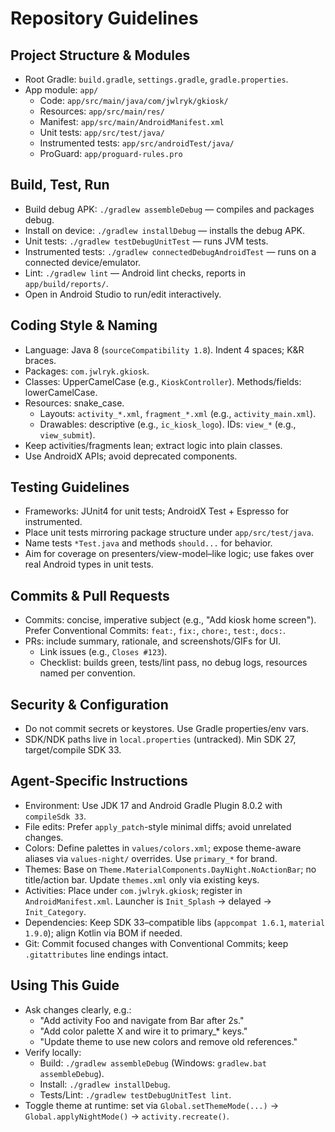 # Repository Guidelines

## Project Structure & Modules
- Root Gradle: `build.gradle`, `settings.gradle`, `gradle.properties`.
- App module: `app/`
  - Code: `app/src/main/java/com/jwlryk/gkiosk/`
  - Resources: `app/src/main/res/`
  - Manifest: `app/src/main/AndroidManifest.xml`
  - Unit tests: `app/src/test/java/`
  - Instrumented tests: `app/src/androidTest/java/`
  - ProGuard: `app/proguard-rules.pro`

## Build, Test, Run
- Build debug APK: `./gradlew assembleDebug` — compiles and packages debug.
- Install on device: `./gradlew installDebug` — installs the debug APK.
- Unit tests: `./gradlew testDebugUnitTest` — runs JVM tests.
- Instrumented tests: `./gradlew connectedDebugAndroidTest` — runs on a connected device/emulator.
- Lint: `./gradlew lint` — Android lint checks, reports in `app/build/reports/`.
- Open in Android Studio to run/edit interactively.

## Coding Style & Naming
- Language: Java 8 (`sourceCompatibility 1.8`). Indent 4 spaces; K&R braces.
- Packages: `com.jwlryk.gkiosk`.
- Classes: UpperCamelCase (e.g., `KioskController`). Methods/fields: lowerCamelCase.
- Resources: snake_case.
  - Layouts: `activity_*.xml`, `fragment_*.xml` (e.g., `activity_main.xml`).
  - Drawables: descriptive (e.g., `ic_kiosk_logo`). IDs: `view_*` (e.g., `view_submit`).
- Keep activities/fragments lean; extract logic into plain classes.
- Use AndroidX APIs; avoid deprecated components.

## Testing Guidelines
- Frameworks: JUnit4 for unit tests; AndroidX Test + Espresso for instrumented.
- Place unit tests mirroring package structure under `app/src/test/java`.
- Name tests `*Test.java` and methods `should...` for behavior.
- Aim for coverage on presenters/view-model–like logic; use fakes over real Android types in unit tests.

## Commits & Pull Requests
- Commits: concise, imperative subject (e.g., "Add kiosk home screen"). Prefer Conventional Commits: `feat:`, `fix:`, `chore:`, `test:`, `docs:`.
- PRs: include summary, rationale, and screenshots/GIFs for UI.
  - Link issues (e.g., `Closes #123`).
  - Checklist: builds green, tests/lint pass, no debug logs, resources named per convention.

## Security & Configuration
- Do not commit secrets or keystores. Use Gradle properties/env vars.
- SDK/NDK paths live in `local.properties` (untracked). Min SDK 27, target/compile SDK 33.

## Agent-Specific Instructions
- Environment: Use JDK 17 and Android Gradle Plugin 8.0.2 with `compileSdk 33`.
- File edits: Prefer `apply_patch`-style minimal diffs; avoid unrelated changes.
- Colors: Define palettes in `values/colors.xml`; expose theme-aware aliases via `values-night/` overrides. Use `primary_*` for brand.
- Themes: Base on `Theme.MaterialComponents.DayNight.NoActionBar`; no title/action bar. Update `themes.xml` only via existing keys.
- Activities: Place under `com.jwlryk.gkiosk`; register in `AndroidManifest.xml`. Launcher is `Init_Splash` → delayed → `Init_Category`.
- Dependencies: Keep SDK 33–compatible libs (`appcompat 1.6.1`, `material 1.9.0`); align Kotlin via BOM if needed.
- Git: Commit focused changes with Conventional Commits; keep `.gitattributes` line endings intact.

## Using This Guide
- Ask changes clearly, e.g.:
  - "Add activity Foo and navigate from Bar after 2s."
  - "Add color palette X and wire it to primary_* keys."
  - "Update theme to use new colors and remove old references."
- Verify locally:
  - Build: `./gradlew assembleDebug` (Windows: `gradlew.bat assembleDebug`).
  - Install: `./gradlew installDebug`.
  - Tests/Lint: `./gradlew testDebugUnitTest lint`.
- Toggle theme at runtime: set via `Global.setThemeMode(...)` → `Global.applyNightMode()` → `activity.recreate()`.
